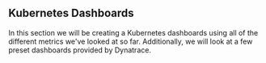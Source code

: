 ## Kubernetes Dashboards

In this section we will be creating a Kubernetes dashboards using all of the different metrics we've looked at so far. Additionally, we will look at a few preset dashboards provided by Dynatrace.
